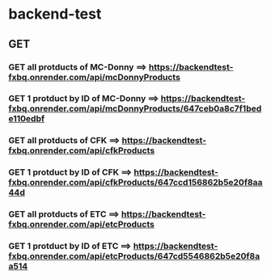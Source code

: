 # backend-test

## GET

### GET all protducts of MC-Donny ==> https://backendtest-fxbq.onrender.com/api/mcDonnyProducts

### GET 1 protduct by ID of MC-Donny ==> https://backendtest-fxbq.onrender.com/api/mcDonnyProducts/647ceb0a8c7f1bede110edbf

### GET all protducts of CFK ==> https://backendtest-fxbq.onrender.com/api/cfkProducts

### GET 1 protduct by ID of CFK ==> https://backendtest-fxbq.onrender.com/api/cfkProducts/647ccd156862b5e20f8aa44d

### GET all protducts of ETC ==> https://backendtest-fxbq.onrender.com/api/etcProducts

### GET 1 protduct by ID of ETC ==> https://backendtest-fxbq.onrender.com/api/etcProducts/647cd5546862b5e20f8aa514
